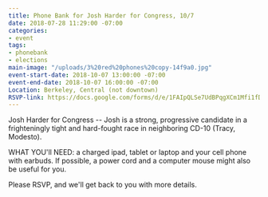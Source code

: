 ```yaml
---
title: Phone Bank for Josh Harder for Congress, 10/7
date: 2018-07-28 11:29:00 -07:00
categories:
- event
tags:
- phonebank
- elections
main-image: "/uploads/3%20red%20phones%20copy-14f9a0.jpg"
event-start-date: 2018-10-07 13:00:00 -07:00
event-end-date: 2018-10-07 16:00:00 -07:00
Location: Berkeley, Central (not downtown)
RSVP-link: https://docs.google.com/forms/d/e/1FAIpQLSe7UdBPqgXCm1Mfi1fD4XfWFuj3ewCXR-CCi3Gxr9RQAVIybQ/viewform
---
```


Josh Harder for Congress -- Josh is a strong, progressive candidate in a frighteningly tight and hard-fought race in neighboring CD-10 (Tracy, Modesto). 

WHAT YOU'll NEED: a charged ipad, tablet or laptop and your cell phone with earbuds.  If possible, a power cord and a computer mouse might also be useful for you.

Please RSVP, and we'll get back to you with more details.